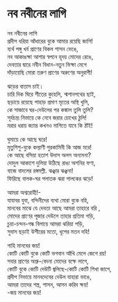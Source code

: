 # নব নবীনের লাগি

নব নবীনের লাগি  
প্রদীপ ধরিয়া আঁধারের বুকে আমার রয়েছি জাগি!  
ব্যর্থ পঙ্গু খর্ব প্রাণের বিকল শাসন ভেঙে,  
নব আকাঙক্ষা আশার স্বপনে হৃদয় মোদের রেঙে,  
দেবতার দ্বারে নবীন বিধান-নতুন ভিক্ষা মেগে  
দাঁড়ায়েছি মোরা তরুণ প্রাণের অরুণের অনুরাগী!

ঝড়ের বাতাস চাই।  
চারি দিক ঘিরে শীতের কুহেলি, শ্মশানপথের ছাই,  
ছড়ায়ে রয়েছে পাহাড় প্রমাণ মৃতের অস্থি খুলি,  
কে সাজাবে ঘর-দেউলের পর কঙ্কাল তুলি তুলি?  
সূর্যচন্দ্র নিভায়ে কে নেবে জরার চোখের ঠুলি!  
মরার ধরায় জ্যান্ত কখনও মাগিতে যাবে কি ঠাঁই!

ঘুমায়ে কে আছে ঘরে!  
মৃতুশিশু-বুকে কল্যাণী পুরকামিনী কি আজ মরে!  
কে আছে বসিয়া হতাশ উদাস অলস অন্যমনা?  
দোদুল আকাশে দুলিয়া উঠিছে রাঙা অশনির ফণা,  
বাজে বাদলের রঙ্গমল্লী. ঝঞ্ঝার ঝঞ্ঝনা!  
ফিরিছে বালক-ঘর পলাতক ঝরা পালকের ঝড়ে!

আমরা অশ্বরোহী!-  
যাযাবর যুবা, বন্দিনীদের ব্যথা মোরা বুকে বহি,  
মানবের মাঝে যে দেবতা আছে আমরা তাহারে বরি ,  
মোদের প্রাণের পূজার দেউলে তাহার প্রতিমা গড়ি,  
চুয়া-চন্দন-গন্ধ বিলায়ে আমরা ঝরিয়া পড়ি,  
সুবাস ছড়াই উশীরের মতো, ধূপের মতন দহি!

গাহি মানবের জয়!  
কোটি কোটি বুকে কোটি ভগবান আঁখি মেলে জেগে রয়!  
সবার প্রাণের অশ্রু-বেদনা মোদের বক্ষে লাগে,  
কোটি বুকে কোটি দেউটি জ্বলিছে-কোটি কোটি শিখা জাগে,  
প্রদীপ নিভায়ে মানবদেবের দেউল যাহারা ভাঙে,  
আমরা তাদের শস্ত্র, শাসন, আসন করিব ক্ষয়!  
-জয় মানবের জয়!


